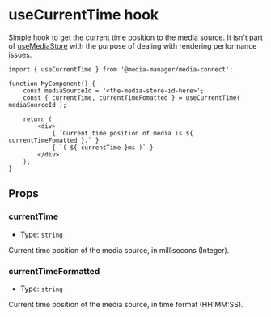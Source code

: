 # useCurrentTime hook

Simple hook to get the current time position to the media source.
It isn't part of [useMediaStore](../use-media-store) with the purpose of dealing with rendering performance issues.

```es6
import { useCurrentTime } from '@media-manager/media-connect';

function MyComponent() {
	const mediaSourceId = '<the-media-store-id-here>';
	const { currentTime, currentTimeFomatted } = useCurrentTime( mediaSourceId );

	return (
		<div>
			{ `Current time position of media is ${ currentTimeFomatted }.` }
			{ `( ${ currentTime }ms )` }
		</div>
	);
}
```

## Props
### currentTime

-   Type: `string`

Current time position of the media source, in millisecons (Integer).

### currentTimeFormatted

-   Type: `string`

Current time position of the media source, in time format (HH:MM:SS).